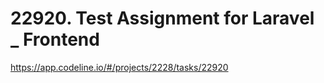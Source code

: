 # 22920. Test Assignment for Laravel _ Frontend 

https://app.codeline.io/#/projects/2228/tasks/22920